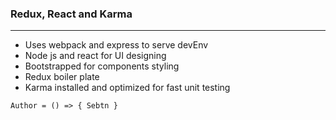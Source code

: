 ### Redux, React and Karma 
-----
+ Uses webpack and express to serve devEnv
+ Node js and react for UI designing
+ Bootstrapped for components styling 
+ Redux boiler plate
+ Karma installed and optimized for fast unit testing  

`` Author = () => { Sebtn } ``